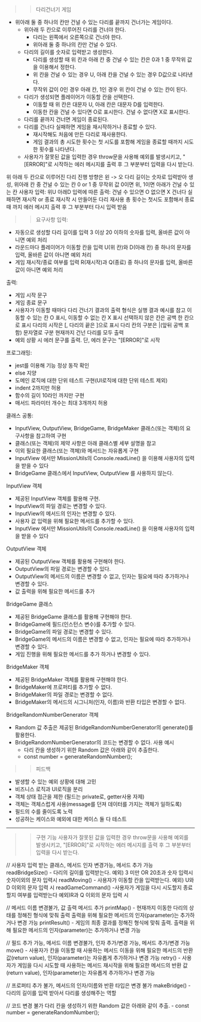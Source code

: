 >> 다리건너기 게임
- 위아래 둘 중 하나의 칸만 건널 수 있는 다리를 끝까지 건너가는 게임이다.
    - 위아래 두 칸으로 이루어진 다리를 건너야 한다.
        - 다리는 왼쪽에서 오른쪽으로 건너야 한다.
        - 위아래 둘 중 하나의 칸만 건널 수 있다.
    - 다리의 길이를 숫자로 입력받고 생성한다.
        - 다리를 생성할 때 위 칸과 아래 칸 중 건널 수 있는 칸은 0과 1 중 무작위 값을 이용해서 정한다.
        - 위 칸을 건널 수 있는 경우 U, 아래 칸을 건널 수 있는 경우 D값으로 나타낸다.
        - 무작위 값이 0인 경우 아래 칸, 1인 경우 위 칸이 건널 수 있는 칸이 된다.
    - 다리가 생성되면 플레이어가 이동할 칸을 선택한다.
        - 이동할 때 위 칸은 대문자 U, 아래 칸은 대문자 D를 입력한다.
        - 이동한 칸을 건널 수 있다면 O로 표시한다. 건널 수 없다면 X로 표시한다.
    - 다리를 끝까지 건너면 게임이 종료된다.
    - 다리를 건너다 실패하면 게임을 재시작하거나 종료할 수 있다.
        - 재시작해도 처음에 만든 다리로 재사용한다.
        - 게임 결과의 총 시도한 횟수는 첫 시도를 포함해 게임을 종료할 때까지 시도한 횟수를 나타낸다.
    - 사용자가 잘못된 값을 입력한 경우 throw문을 사용해 예외를 발생시키고, "[ERROR]"로 시작하는 에러 메시지를 출력 후 그 부분부터 입력을 다시 받는다.

위 아래 두 칸으로 이루어진 다리
진행 방향은 왼 -> 오
다리 길이는 숫자로 입력받아 생성, 위아래 칸 중 건널 수 있는 칸 0 or 1 중 무작위 값
0이면 위, 1이면 아래가 건널 수 있는 칸
사용자 입력: 위U 아래D
입력에 따른 출력: 건널 수 있으면 O 없으면 X
건너다 실패하면 재시작 or 종료 재시작 시 만들어둔 다리 재사용
총 횟수는 첫시도 포함해서 종료때 까지
에러 메시지 출력 후 그 부분부터 다시 입력 받음

>> 요구사항
입력:
- 자동으로 생성할 다리 길이를 입력
    3 이상 20 이하의 숫자를 입력, 올바른 값이 아니면 예외 처리
- 라운드마다 플레이어가 이동할 칸을 입력
    U(위 칸)와 D(아래 칸) 중 하나의 문자를 입력, 올바른 값이 아니면 예외 처리
- 게임 재시작/종료 여부를 입력
    R(재시작)과 Q(종료) 중 하나의 문자를 입력, 올바른 값이 아니면 예외 처리

출력:
- 게임 시작 문구
- 게임 종료 문구
- 사용자가 이동할 때마다 다리 건너기 결과의 출력 형식은 실행 결과 예시를 참고
    이동할 수 있는 칸 O 표시, 이동할 수 없는 칸 X 표시
    선택하지 않은 칸은 공백 한 칸으로 표시
    다리의 시작은 [, 다리의 끝은 ]으로 표시
    다리 칸의 구분은 |(앞뒤 공백 포함) 문자열로 구분 
    현재까지 건넌 다리를 모두 출력
- 예외 상황 시 에러 문구를 출력. 단, 에러 문구는 "[ERROR]"로 시작

프로그래밍:
- jest를 이용해 기능 정상 동작 확인
- else 지양
- 도메인 로직에 대한 단위 테스트 구현(UI로직에 대한 단위 테스트 제외)
- indent 2까지만 허용
- 함수의 길이 10라인 까지만 구현
- 매서드 파라미터 개수는 최대 3개까지 허용

클래스 공통:
- InputView, OutputView, BridgeGame, BridgeMaker 클래스(또는 객체)의 요구사항을 참고하여 구현
- 클래스(또는 객체)의 제약 사항은 아래 클래스별 세부 설명을 참고
- 이외 필요한 클래스(또는 객체)와 메서드는 자유롭게 구현
- InputView 에서만 MissionUtils의 Console.readLine() 을 이용해 사용자의 입력을 받을 수 있다
- BridgeGame 클래스에서 InputView, OutputView 를 사용하지 않는다.

InputView 객체
- 제공된 InputView 객체를 활용해 구현.
- InputView의 파일 경로는 변경할 수 있다.
- InputView의 메서드의 인자는 변경할 수 있다.
- 사용자 값 입력을 위해 필요한 메서드를 추가할 수 있다.
- InputView 에서만 MissionUtils의 Console.readLine() 을 이용해 사용자의 입력을 받을 수 있다

OutputView 객체
- 제공된 OutputView 객체를 활용해 구현해야 한다.
- OutputView의 파일 경로는 변경할 수 있다.
- OutputView의 메서드의 이름은 변경할 수 없고, 인자는 필요에 따라 추가하거나 변경할 수 있다.
- 값 출력을 위해 필요한 메서드를 추가

BridgeGame 클래스
- 제공된 BridgeGame 클래스를 활용해 구현해야 한다.
- BridgeGame에 필드(인스턴스 변수)를 추가할 수 있다.
- BridgeGame의 파일 경로는 변경할 수 있다.
- BridgeGame의 메서드의 이름은 변경할 수 없고, 인자는 필요에 따라 추가하거나 변경할 수 있다.
- 게임 진행을 위해 필요한 메서드를 추가 하거나 변경할 수 있다.

BridgeMaker 객체
- 제공된 BridgeMaker 객체를 활용해 구현해야 한다.
- BridgeMaker에 프로퍼티를 추가할 수 없다.
- BridgeMaker의 파일 경로는 변경할 수 없다.
- BridgeMaker의 메서드의 시그니처(인자, 이름)와 반환 타입은 변경할 수 없다.

BridgeRandomNumberGenerator 객체
- Random 값 추출은 제공된 BridgeRandomNumberGenerator의 generate()를 활용한다.
- BridgeRandomNumberGenerator의 코드는 변경할 수 없다.
    사용 예시
    - 다리 칸을 생성하기 위한 Random 값은 아래와 같이 추출한다.
    - const number = generateRandomNumber();

>> 피드백
- 발생할 수 있는 예외 상황에 대해 고민
- 비즈니스 로직과 UI로직을 분리
- 객체 상태 접근을 제한 (필드는 private로, getter사용 자제)
- 객체는 객체스럽게 사용(message를 던져 데이터를 가지는 객체가 일하도록)
- 필드의 수를 줄이도록 노력
- 성공하는 케이스와 예외에 대한 케이스 둘 다 테스트

------------------------------------------------------------------------------------
>> 구현 기능
 사용자가 잘못된 값을 입력한 경우 throw문을 사용해 예외를 발생시키고, "[ERROR]"로 시작하는 에러 메시지를 출력 후 그 부분부터 입력을 다시 받는다.
<App>

<InputView> // 사용자 입력 받는 클래스, 메서드 인자 변경가능, 메서드 추가 가능
readBridgeSize() - 다리의 길이를 입력받는다.
    예외) 3 미만 OR 20초과 숫자 입력시
        숫자이외의 문자 입력시
readMoving() - 사용자가 이동할 칸을 입력받는다.
    예외) U와 D 이외의 문자 입력 시
readGameCommand() -사용자가 게임을 다시 시도할지 종료할지 여부를 입력받는다
    예외)R과 Q 이외의 문자 입력 시

<OutputView> // 메서드 이름 변경불가, 값 출력 메서드 추가
printMap() - 현재까지 이동한 다리의 상태를 정해진 형식에 맞춰 출력
                출력을 위해 필요한 메서드의 인자(parameter)는 추가하거나 변경 가능
printResult() - 게임의 최종 결과를 정해진 형식에 맞춰 출력.
                출력을 위해 필요한 메서드의 인자(parameter)는 추가하거나 변경 가능

<BridgeGame> // 필드 추가 가능, 메서드 이름 변경불가, 인자 추가/변경 가능, 메서드 
                추가/변경 가능
move() - 사용자가 칸을 이동할 때 사용하는 메서드
            이동을 위해 필요한 메서드의 반환 값(return value), 인자(parameter)는 자유롭게 추가하거나 변경 가능
retry() - 사용자가 게임을 다시 시도할 때 사용하는 메서드
             재시작을 위해 필요한 메서드의 반환 값(return value), 인자(parameter)는 자유롭게 추가하거나 변경 가능

<BridgeMaker> // 프로퍼티 추가 불가, 메서드의 인자/이름와 반환 타입은 변경 불가
makeBridge() - 다리의 길이를 입력 받아서 다리를 생성해주는 역할
  
<BridgeRandomNumberGenerator> // 코드 변경 불가
 다리 칸을 생성하기 위한 Random 값은 아래와 같이 추출.
    - const number = generateRandomNumber();